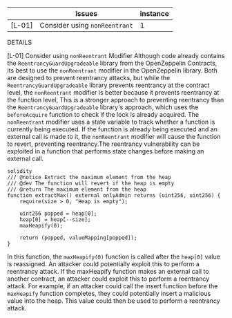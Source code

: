 |  | issues | instance |
|---|---|---|
| [L-01]| Consider using `nonReentrant`| 1 |

DETAILS

[L-01] Consider using `nonReentrant` Modifier
Although code already contains the `ReentrancyGuardUpgradeable` library from the OpenZeppelin Contracts, its best to use the `nonReentrant` modifier in the OpenZeppelin library. Both are designed to prevent reentrancy attacks, but while the `ReentrancyGuardUpgradeable` library prevents reentrancy at the contract level, the `nonReentrant` modifier is better because it prevents reentrancy at the function level,  This is a stronger approach to preventing reentrancy than the `ReentrancyGuardUpgradeable` library's approach, which uses the `beforeAcquire` function to check if the lock is already acquired.  The `nonReentrant` modifier uses a state variable to track whether a function is currently being executed. If the function is already being executed and an external call is made to it, the `nonReentrant` modifier will cause the function to revert, preventing reentrancy.The reentrancy vulnerability can be exploited in a function that performs state changes before making an external call.
```
solidity
/// @notice Extract the maximum element from the heap
/// @dev The function will revert if the heap is empty
/// @return The maximum element from the heap
function extractMax() external onlyAdmin returns (uint256, uint256) {
    require(size > 0, "Heap is empty");

    uint256 popped = heap[0];
    heap[0] = heap[--size];
    maxHeapify(0);

    return (popped, valueMapping[popped]);
}
```
In this function, the `maxHeapify(0)` function is called after the `heap[0]` value is reassigned. An attacker could potentially exploit this to perform a reentrancy attack. If the maxHeapify function makes an external call to another contract, an attacker could exploit this to perform a reentrancy attack. For example, if an attacker could call the insert function before the `maxHeapify` function completes, they could potentially insert a malicious value into the heap. This value could then be used to perform a reentrancy attack.

